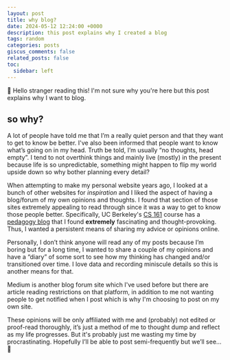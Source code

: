 ```yaml
---
layout: post
title: why blog?
date: 2024-05-12 12:24:00 +0000
description: this post explains why I created a blog
tags: random
categories: posts
giscus_comments: false
related_posts: false
toc:
  sidebar: left
---
```


👋 Hello stranger reading this! I'm not sure why you're here but this post explains why I want to blog.

## so why?

A lot of people have told me that I’m a really quiet person and that they want to get to know be better. I've also been informed that people want to know what’s going on in my head. Truth be told, I’m usually “no thoughts, head empty”. I tend to not overthink things and mainly live (mostly) in the present because life is so unpredictable, something might happen to flip my world upside down so why bother planning every detail?

When attempting to make my personal website years ago, I looked at a bunch of other websites for *inspiration* and I liked the aspect of having a blog/forum of my own opinions and thoughts. I found that section of those sites extremely appealing to read through since it was a way to get to know those people better. Specifically, UC Berkeley's [CS 161](https://cs161.org) course has a [pedagogy blog](https://pedagogy.cs161.org/) that I found **extremely** fascinating and thought-provoking. Thus, I wanted a persistent means of sharing my advice or opinions online. 

Personally, I don’t think anyone will read any of my posts because I’m boring but for a long time, I wanted to share a couple of my opinions and have a “diary” of some sort to see how my thinking has changed and/or transitioned over time. I love data and recording miniscule details so this is another means for that.

Medium is another blog forum site which I've used before but there are article reading restrictions on that platform, in addition to me not wanting people to get notified when I post which is why I'm choosing to post on my own site.

These opinions will be only affiliated with me and (probably) not edited or proof-read thoroughly, it’s just a method of me to thought dump and reflect as my life progresses. But it's probably just me wasting my time by procrastinating. Hopefully I’ll be able to post semi-frequently but we’ll see… 🤡
